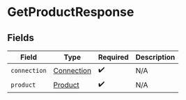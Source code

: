 # GetProductResponse


## Fields

| Field                                           | Type                                            | Required                                        | Description                                     |
| ----------------------------------------------- | ----------------------------------------------- | ----------------------------------------------- | ----------------------------------------------- |
| `connection`                                    | [Connection](../../models/shared/connection.md) | :heavy_check_mark:                              | N/A                                             |
| `product`                                       | [Product](../../models/shared/product.md)       | :heavy_check_mark:                              | N/A                                             |